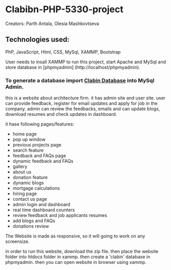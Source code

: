 # Clabibn-PHP-5330-project
Creators:
Parth Antala,
Olesia Mashkovtseva

## Technologies used:
PhP, JavaScript, Html, CSS, MySql, XAMMP, Bootstrap

User needs to insall XAMMP to run this project, start Apache and MySql and store database in [phpmyadmin] (http://localhost/phpmyadmin).

### To generate a database import [Clabin Database](https://raw.githubusercontent.com/OlesiaMashko/Clabibn-PHP-5330-project/main/Database/Clabin_Database.sql) into MySql Admin. 

this is a website about architecture firm. it has admin site and user site.
user can provide feedback, register for email updates and apply for job in the company.
admin can review the feedbacks, emails and can update blogs, download resumes and check updates in dashboard.

it hase following pages/features:

- home page
- pop up window
- previous projects page
- search feature
- feedback and FAQs page
- dynamic feedback and FAQs
- gallery
- about us
- donation feature
- dynamic blogs
- mortgage calculations
- hiring page
- contact us page
- admin login and dashboard
- real time dashboard counters
- review feedback and job applicants resumes
- add blogs and FAQs
- donations review

The Website is made as responsive, so it will going to work on any screensize.

in order to run this website, download the zip file.
then place the website folder into htdocs folder in xammp.
then create a 'clabin' database in phpmyadmin.
then you can open website in browser using xammp.

